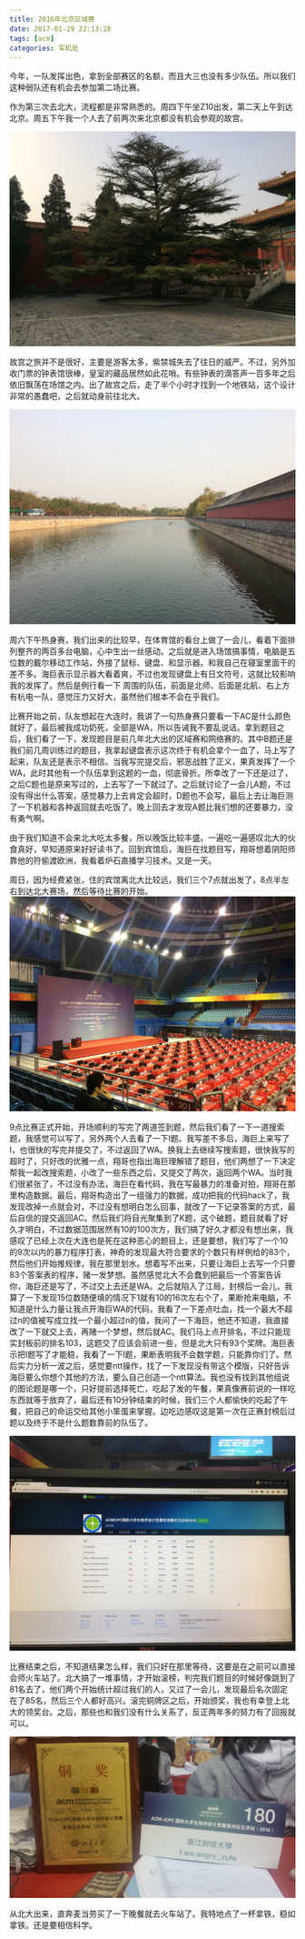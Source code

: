 ```yaml
---
title: 2016年北京区域赛
date: 2017-01-29 22:13:28
tags: [acm]
categories: 军机处
---
```


今年，一队发挥出色，拿到全部赛区的名额，而且大三也没有多少队伍。所以我们这种弱队还有机会去参加第二场比赛。
 
作为第三次去北大，流程都是非常熟悉的。周四下午坐Z10出发，第二天上午到达北京。周五下午我一个人去了前两次来北京都没有机会参观的故宫。
 
![](/file/9c7_2016-11-11_13-57-43_compressed.jpg)
 
故宫之旅并不是很好，主要是游客太多，紫禁城失去了往日的威严。不过，另外加收门票的钟表馆很棒，皇室的藏品居然如此花哨。有些钟表的滴答声一百多年之后依旧飘荡在场馆之内。出了故宫之后，走了半个小时才找到一个地铁站，这个设计非常的愚蠢吧，之后就动身前往北大。
 
![](/file/9c7_2016-11-11_14-38-43_compressed.jpg)
 
周六下午热身赛，我们出来的比较早，在体育馆的看台上做了一会儿，看着下面排列整齐的两百多台电脑，心中生出一丝感动。之后就是进入场馆搞事情，电脑是五位数的戴尔移动工作站，外接了鼠标、键盘、和显示器。和我自己在寝室里面干的差不多。海巨表示显示器大看着爽，不过也发现键盘上有日文符号，这就比较影响我的发挥了。然后是例行看一下 周围的队伍，前面是北师、后面是北航、右上方有杭电一队，感觉压力又好大，虽然他们根本不会在乎我们。
 
比赛开始之前，队友想起在大连时，我讲了一句热身赛只要看一下AC是什么颜色就好了，最后被我成功奶死，全部是WA，所以告诫我不要乱说话。拿到题目之后，我们看了一下，发现题目是前几年北大出的区域赛和网络赛的。其中B题还是我们前几周训练过的题目，我拿起键盘表示这次终于有机会拿个一血了，马上写了起来，队友还是表示不相信。当我写完提交后，邪恶战胜了正义，果真发挥了一个WA，此时其他有一个队伍拿到这题的一血，彻底骨折。所幸改了一下还是过了，之后C题也是原来写过的，上去写了一下就过了。之后就讨论了一会儿A题，不过没有得出什么答案，感觉暴力上去肯定会超时，D题也不会写，最后上去让海巨测了一下机器和各种返回就去吃饭了。晚上回去才发现A题比我们想的还要暴力，没有勇气啊。
 
由于我们知道不会来北大吃太多餐，所以晚饭比较丰盛。一遍吃一遍感叹北大的伙食真好，早知道原来好好读书了。回到宾馆后，海巨在找题目写，翔哥想着阴阳师靠他的符偷渡欧洲，我看着炉石直播学习技术。又是一天。
 
周日，因为经费紧张，住的宾馆离北大比较远，我们三个7点就出发了，8点半左右到达北大赛场，然后等待比赛的开始。
![](/file/9c5_2016-11-13_08-15-51_compressed.jpg)
 
9点比赛正式开始，开场顺利的写完了两道签到题，然后我们看了一下一道搜索题，我感觉可以写了，另外两个人去看了一下I题。我写差不多后，海巨上来写了I，也很快的写完并提交了，不过返回了WA。换我上去继续写搜索题，很快我写的超时了，只好改的优雅一点，翔哥也指出海巨理解错了题目，他们两想了一下决定帮我一起改搜索题，小改了一些东西之后，又提交了两次，返回两个WA。当时我们很紧张了，不过没有办法，海巨在看代码，我在写最暴力的准备对拍，翔哥在那里构造数据。最后，翔哥构造出了一组强力的数据，成功把我的代码hack了，我发现改掉一点就会对，不过没有想明白怎么回事，就改了一下记录答案的方式，最后自信的提交返回AC。然后我们将目光聚集到了K题，这个破题，题目就看了好久才明白，不过数据范围居然有10的100次方，我们搞了好久才都没有想出来，我感叹了已经上次在大连也是死在这种恶心的题目上，还是要想，我们写了一个10的9次以内的暴力程序打表，神奇的发现最大符合要求的个数只有样例给的83个，然后他们开始推规律，我在那里划水。想着写不出来，只要让海巨上去写一个只要83个答案表的程序，赌一发梦想。虽然感觉北大不会蠢到把最后一个答案告诉你，海巨还是写了，不过交上去还是WA。之后就陷入了江局，封榜后一会儿，我算了一下发现15位数随便填的情况下1就有10的16次左右个了，果断抢来电脑，不知道是什么力量让我点开海巨WA的代码，我看了一下差点吐血，找一个最大不超过n的值被写成立找一个最小超过n的值，我问了一下海巨，他还不知道，我直接改了一下就交上去，再赌一个梦想，然后就AC。我们马上点开排名，不过只能现实封板前的排名103，这题交了应该会前进一些，但是北大只有93个奖牌。海巨表示把I题写了才能稳，我看了一下I题，果断表明我不会数学题，只能靠你们了。然后实力分析一波之后，感觉要ntt操作，找了一下发现没有带这个模版，只好告诉海巨要么你想个其他的方法，要么自己创造一个ntt算法。我也没有找到其他组说的图论题是哪一个，只好提前选择死亡，吃起了发的午餐，果真像赛前说的一样吃东西就等于放弃了，最后还有10分钟结束的时候，我们三个人都愉快的吃起了午餐，把自己的命运交给其他小笨蛋来掌握。边吃边感叹这是第一次在正赛封榜后过题以及终于不是什么题数靠前的队伍了。
 
![](/file/9c5_2016-11-13_14-01-11_compressed.jpg)
 
比赛结束之后，不知道结果怎么样，我们只好在那里等待，这要是在之前可以直接会师火车站了。北大搞了一堆事情，才开始滚榜，判完我们题目的时候好像跳到了81名去了，他们两个开始统计超过我们的人，又过了一会儿，发现最后名次固定在了85名，然后三个人都好高兴。滚完铜牌区之后，开始颁奖，我也有幸登上北大的领奖台。之后，那些也和我们没有什么关系了，反正两年多的努力有了回报就可以。
 
![](/file/9c5_2016-11-13_16-19-49.jpeg)
 
从北大出来，直奔麦当劳买了一下晚餐就去火车站了。我特地点了一杯拿铁，稳如拿铁。还是要相信科学。


